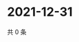 # 2021-12-31

共 0 条

<!-- BEGIN WEIBO -->
<!-- 最后更新时间 Fri Dec 31 2021 17:09:42 GMT+0800 (China Standard Time) -->

<!-- END WEIBO -->
